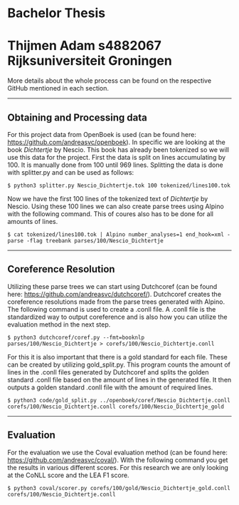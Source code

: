 # Bachelor Thesis
Thijmen Adam
s4882067
Rijksuniversiteit Groningen
================================================

More details about the whole process can be found on the respective GitHub mentioned in each section.

-------------------------

## Obtaining and Processing data
For this project data from OpenBoek is used (can be found here: https://github.com/andreasvc/openboek). In specific we are looking at the book _Dichtertje_ by Nescio. This book has already been tokenized so we will use this data for the project. First the data is split on lines accumulating by 100. It is manually done from 100 until 969 lines. Splitting the data is done with splitter.py and can be used as follows:

    $ python3 splitter.py Nescio_Dichtertje.tok 100 tokenized/lines100.tok

Now we have the first 100 lines of the tokenized text of _Dichtertje_ by Nescio. Using these 100 lines we can also create parse trees using Alpino with the following command. This of coures also has to be done for all amounts of lines.

    $ cat tokenized/lines100.tok | Alpino number_analyses=1 end_hook=xml -parse -flag treebank parses/100/Nescio_Dichtertje

-------------------------

## Coreference Resolution

Utilizing these parse trees we can start using Dutchcoref (can be found here: https://github.com/andreasvc/dutchcoref/). Dutchcoref creates the coreference resolutions made from the parse trees generated with Alpino. The following command is used to create a .conll file. A .conll file is the standardized way to output coreference and is also how you can utilize the evaluation method in the next step.

    $ python3 dutchcoref/coref.py --fmt=booknlp parses/100/Nescio_Dichtertje > corefs/100/Nescio_Dichtertje.conll

For this it is also important that there is a gold standard for each file. These can be created by utilizing gold_split.py. This program counts the amount of lines in the .conll files generated by Dutchcoref and splits the golden standard .conll file based on the amount of lines in the generated file. It then outputs a golden standard .conll file with the amount of required lines.

    $ python3 code/gold_split.py ../openboek/coref/Nescio_Dichtertje.conll corefs/100/Nescio_Dichtertje.conll corefs/100/Nescio_Dichtertje_gold

-------------------------

## Evaluation

For the evaluation we use the Coval evaluation method (can be found here: https://github.com/andreasvc/coval/). With the following command you get the results in various different scores. For this research we are only looking at the CoNLL score and the LEA F1 score.

    $ python3 coval/scorer.py corefs/100/gold/Nescio_Dichtertje_gold.conll corefs/100/Nescio_Dichtertje.conll

